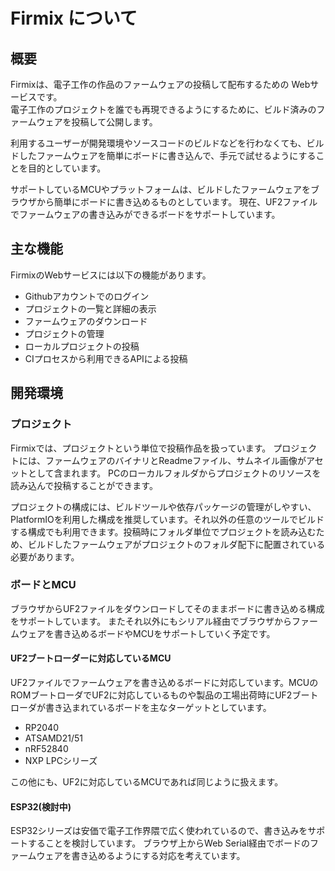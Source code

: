 # Firmix について

## 概要

Firmixは、電子工作の作品のファームウェアの投稿して配布するための Webサービスです。  
電子工作のプロジェクトを誰でも再現できるようにするために、ビルド済みのファームウェアを投稿して公開します。

利用するユーザーが開発環境やソースコードのビルドなどを行わなくても、ビルドしたファームウェアを簡単にボードに書き込んで、手元で試せるようにすることを目的としています。

サポートしているMCUやプラットフォームは、ビルドしたファームウェアをブラウザから簡単にボードに書き込めるものとしています。
現在、UF2ファイルでファームウェアの書き込みができるボードをサポートしています。

## 主な機能

FirmixのWebサービスには以下の機能があります。

- Githubアカウントでのログイン
- プロジェクトの一覧と詳細の表示
- ファームウェアのダウンロード
- プロジェクトの管理
- ローカルプロジェクトの投稿
- CIプロセスから利用できるAPIによる投稿

## 開発環境

### プロジェクト

Firmixでは、プロジェクトという単位で投稿作品を扱っています。
プロジェクトには、ファームウェアのバイナリとReadmeファイル、サムネイル画像がアセットとして含まれます。
PCのローカルフォルダからプロジェクトのリソースを読み込んで投稿することができます。

プロジェクトの構成には、ビルドツールや依存パッケージの管理がしやすい、PlatformIOを利用した構成を推奨しています。それ以外の任意のツールでビルドする構成でも利用できます。投稿時にフォルダ単位でプロジェクトを読み込むため、ビルドしたファームウェアがプロジェクトのフォルダ配下に配置されている必要があります。

### ボードとMCU

ブラウザからUF2ファイルをダウンロードしてそのままボードに書き込める構成をサポートしています。
またそれ以外にもシリアル経由でブラウザからファームウェアを書き込めるボードやMCUをサポートしていく予定です。

#### UF2ブートローダーに対応しているMCU

UF2ファイルでファームウェアを書き込めるボードに対応しています。MCUのROMブートローダでUF2に対応しているものや製品の工場出荷時にUF2ブートローダが書き込まれているボードを主なターゲットとしています。

- RP2040
- ATSAMD21/51
- nRF52840
- NXP LPCシリーズ

この他にも、UF2に対応しているMCUであれば同じように扱えます。

#### ESP32(検討中)

ESP32シリーズは安価で電子工作界隈で広く使われているので、書き込みをサポートすることを検討しています。
ブラウザ上からWeb Serial経由でボードのファームウェアを書き込めるようにする対応を考えています。
